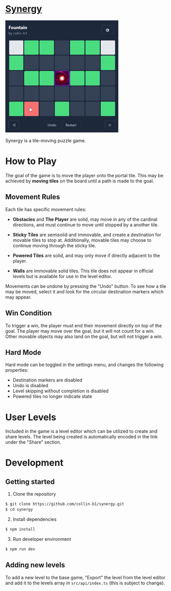 # [Synergy](https://collinb.me/synergy)

<img src="synergy_demo.gif" height="350px"/>

Synergy is a tile-moving puzzle game.

# How to Play

The goal of the game is to move the player onto the portal tile. This may be achieved by **moving tiles** on the board until a path is made to the goal.

## Movement Rules

Each tile has specific movement rules:

- **Obstacles** and **The Player** are solid, may move in any of the cardinal directions, and must continue to move until stopped by a another tile.

- **Sticky Tiles** are semisolid and immovable, and create a destination for movable tiles to stop at. Additionally, movable tiles may choose to continue moving through the sticky tile.

- **Powered Tiles** are solid, and may only move if directly adjacent to the player.

- **Walls** are immovable solid tiles. This tile does not appear in official levels but is available for use in the level editor.

Movements can be undone by pressing the "Undo" button. To see how a tile may be moved, select it and look for the circular destination markers which may appear.

## Win Condition

To trigger a win, the player must end their movement directly on top of the goal. The player may move over the goal, but it will not count for a win. Other movable objects may also land on the goal, but will not trigger a win.

## Hard Mode

Hard mode can be toggled in the settings menu, and changes the following properties:

- Destination markers are disabled
- Undo is disabled
- Level skipping without completion is disabled
- Powered tiles no longer indicate state

# User Levels

Included in the game is a level editor which can be utilized to create and share levels. The level being created is automatically encoded in the link under the "Share" section.

# Development

## Getting started

1. Clone the repository

```sh
$ git clone https://github.com/collin-b1/synergy.git
$ cd synergy
```

2. Install dependencies

```sh
$ npm install
```

3. Run developer environment

```sh
$ npm run dev
```

## Adding new levels

To add a new level to the base game, "Export" the level from the level editor and add it to the levels array in `src/api/index.ts` (this is subject to change).
